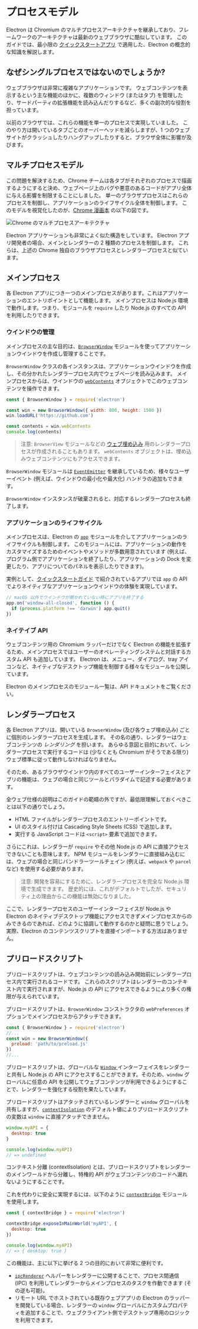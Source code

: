 # プロセスモデル

Electron は Chromium のマルチプロセスアーキテクチャを継承しており、フレームワークのアーキテクチャは最新のウェブブラウザに酷似しています。 このガイドでは、最小限の [クイックスタートアプリ][] で適用した、Electron の概念的な知識を解説します。

## なぜシングルプロセスではないのでしょうか?

ウェブブラウザは非常に複雑なアプリケーションです。 ウェブコンテンツを表示するという主な機能のほかに、複数のウィンドウ (またはタブ) を管理したり、サードパーティの拡張機能を読み込んだりするなど、多くの副次的な役割を担っています。

以前のブラウザでは、これらの機能を単一のプロセスで実現していました。 このやり方は開いているタブごとのオーバーヘッドを減らしますが、1 つのウェブサイトがクラッシュしたりハングアップしたりすると、ブラウザ全体に影響が及びます。

## マルチプロセスモデル

この問題を解決するため、Chrome チームは各タブがそれぞれのプロセスで描画するようにすると決め、ウェブページ上のバグや悪意のあるコードがアプリ全体に与える影響を制限することにしました。 単一のブラウザプロセスはこれらのプロセスを制御し、アプリケーションのライフサイクル全体を制御します。 このモデルを視覚化したのが、[Chrome 漫画本][] の以下の図です。

![Chrome のマルチプロセスアーキテクチャ](../images/chrome-processes.png)

Electron アプリケーションも非常によく似た構造をしています。 Electron アプリ開発者の場合、メインとレンダラーの 2 種類のプロセスを制御します。 これらは、上述の Chrome 独自のブラウザプロセスとレンダラープロセスと似ています。

## メインプロセス

各 Electron アプリにつき一つのメインプロセスがあります。これはアプリケーションのエントリポイントとして機能します。 メインプロセスは Node.js 環境で動作します。つまり、モジュールを `require` したり Node.js のすべての API を利用したりできます。

### ウインドウの管理

メインプロセスの主な目的は、[`BrowserWindow`][browser-window] モジュールを使ってアプリケーションウインドウを作成し管理することです。

`BrowserWindow` クラスの各インスタンスは、アプリケーションウインドウを作成し、その分かれたレンダラープロセス内でウェブページを読み込みます。 メインプロセスからは、ウインドウの [`webContents`][web-contents] オブジェクトでこのウェブコンテンツを操作できます。

```js title='main.js'
const { BrowserWindow } = require('electron')

const win = new BrowserWindow({ width: 800, height: 1500 })
win.loadURL('https://github.com')

const contents = win.webContents
console.log(contents)
```

> 注意: `BrowserView` モジュールなどの [ウェブ埋め込み][web-embed] 用のレンダラープロセスが作成されることもあります。 `webContents` オブジェクトは、埋め込みウェブコンテンツにもアクセスできます。

`BrowserWindow` モジュールは [`EventEmitter`][event-emitter] を継承しているため、様々なユーザーイベント (例えば、ウインドウの最小化や最大化) ハンドラの追加もできます。

`BrowserWindow` インスタンスが破棄されると、対応するレンダラープロセスも終了します。

### アプリケーションのライフサイクル

メインプロセスは、Electron の [`app`][app] モジュールを介してアプリケーションのライフサイクルも制御します。 このモジュールには、アプリケーションの動作をカスタマイズするためのイベントやメソッドが多数用意されています (例えば、プログラム側でアプリケーションを終了したり、アプリケーションの Dock を変更したり、アプリについてのパネルを表示したりできます)。

実例として、[クイックスタートガイド][quick-start-lifecycle] で紹介されているアプリでは `app` の API でよりネイティブなアプリケーションウインドウの体験を実現しています。

```js title='main.js'
// macOS 以外でウインドウが開かれていない時にアプリを終了する
app.on('window-all-closed', function () {
  if (process.platform !== 'darwin') app.quit()
})
```

### ネイテイブ API

ウェブコンテンツ用の Chromium ラッパーだけでなく Electron の機能を拡張するため、メインプロセスではユーザーのオペレーティングシステムと対話するカスタム API も追加しています。 Electron は、メニュー、ダイアログ、tray アイコンなど、ネイティブなデスクトップ機能を制御する様々なモジュールを公開しています。

Electron のメインプロセスのモジュール一覧は、API ドキュメントをご覧ください。

## レンダラープロセス

各 Electron アプリは、開いている `BrowserWindow` (及び各ウェブ埋め込み) ごとに個別のレンダラープロセスを生成します。 その名の通り、レンダラーはウェブコンテンツの *レンダリング* を担います。 あらゆる意図と目的において、レンダラープロセスで実行するコードは (少なくとも Chromium がそうである限り) ウェブ標準に従って動作しなければなりません。

そのため、あるブラウザウインドウ内のすべてのユーザーインターフェイスとアプリの機能は、ウェブの場合と同じツールとパラダイムで記述する必要があります。

全ウェブ仕様の説明はこのガイドの範疇の外ですが、最低限理解しておくべきことは以下の通りでしょう。

* HTML ファイルがレンダラープロセスのエントリーポイントです。
* UI のスタイル付けは Cascading Style Sheets (CSS) で追加します。
* 実行する JavaScript コードは `<script>` 要素で追加できます。

さらにこれは、レンダラーが `require` やその他 Node.js の API に直接アクセスできないことも意味します。 NPM モジュールをレンダラーに直接組み込むには、ウェブの場合と同じバンドラーツールチェイン (例えば、`webpack` や `parcel` など) を使用する必要があります。

> 注意: 開発を容易にするために、レンダラープロセスを完全な Node.js 環境で生成できます。 歴史的には、これがデフォルトでしたが、セキュリティ上の理由からこの機能は無効になりました。

ここで、レンダラープロセスのユーザーインターフェイスが Node.js や Electron のネイティブデスクトップ機能にアクセスできずメインプロセスからのみできるのであれば、どのように協調して動作するのかと疑問に思うでしょう。 実際、Electron のコンテンツスクリプトを直接インポートする方法はありません。

## プリロードスクリプト


<!-- Note: This guide doesn't take sandboxing into account, which might fundamentally 
change the statements here. --> プリロードスクリプトは、ウェブコンテンツの読み込み開始前にレンダラープロセス内で実行されるコードです。 これらのスクリプトはレンダラーのコンテキスト内で実行されますが、Node.js の API にアクセスできるようにより多くの権限が与えられています。

プリロードスクリプトは、`BrowserWindow` コンストラクタの `webPreferences` オプションでメインプロセスからアタッチできます。

```js title='main.js'
const { BrowserWindow } = require('electron')
//...
const win = new BrowserWindow({
  preload: 'path/to/preload.js'
})
//...
```

プリロードスクリプトは、グローバルな [`Window` ][window-mdn] インターフェイスをレンダラーと共有し Node.js の API にアクセスすることができます。そのため、`window` グローバルに任意の API を公開してウェブコンテンツが利用できるようにすることで、レンダラーを強化する役割を果たしています。

プリロードスクリプトはアタッチされているレンダラーと `window` グローバルを共有しますが、[`contextIsolation`][context-isolation] のデフォルト値によりプリロードスクリプトの変数は `window` に直接アタッチできません。

```js title='preload.js'
window.myAPI = {
  desktop: true
}
```

```js title='renderer.js'
console.log(window.myAPI)
// => undefined
```

コンテキスト分離 (contextIsolation) とは、プリロードスクリプトをレンダラーのメインワールドから分離し、特権的 API がウェブコンテンツのコードへ漏れないようにすることです。

これを代わりに安全に実現するには、以下のように [`contextBridge`][context-bridge] モジュールを使用します。

```js title='preload.js'
const { contextBridge } = require('electron')

contextBridge.exposeInMainWorld('myAPI', {
  desktop: true
})
```

```js title='renderer.js'
console.log(window.myAPI)
// => { desktop: true }
```

この機能は、主に以下に挙げる 2 つの目的において非常に便利です。

* [`ipcRenderer`][ipcRenderer] ヘルパーをレンダラーに公開することで、プロセス間通信 (IPC) を利用してレンダラーからメインプロセスのタスクを作動できます (その逆も可能)。
* リモート URL でホストされている既存ウェブアプリの Electron のラッパーを開発している場合、レンダラーの `window` グローバルにカスタムプロパティを追加することで、ウェブクライアント側でデスクトップ専用のロジックを利用できます。

[クイックスタートアプリ]: ./quick-start.md

[Chrome 漫画本]: https://www.google.com/googlebooks/chrome/

[browser-window]: ../api/browser-window.md
[web-embed]: ./web-embeds.md
[web-contents]: ../api/web-contents.md
[event-emitter]: https://nodejs.org/api/events.html#events_class_eventemitter

[app]: ../api/app.md
[quick-start-lifecycle]: ./quick-start.md#manage-your-windows-lifecycle

[window-mdn]: https://developer.mozilla.org/en-US/docs/Web/API/Window
[context-isolation]: ./context-isolation.md
[context-bridge]: ../api/context-bridge.md
[ipcRenderer]: ../api/ipc-renderer.md
